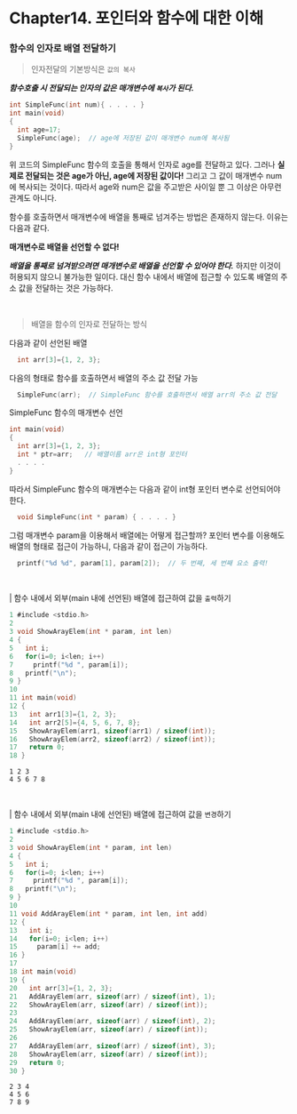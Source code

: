 # Chapter14. 포인터와 함수에 대한 이해

### 함수의 인자로 배열 전달하기

> 인자전달의 기본방식은 `값의 복사`

***함수호출 시 전달되는 인자의 값은 매개변수에 `복사`가 된다.***

```c
int SimpleFunc(int num){ . . . . }
int main(void)
{
  int age=17;
  SimpleFunc(age);  // age에 저장된 값이 매개변수 num에 복사됨
}
```

위 코드의 SimpleFunc 함수의 호출을 통해서 인자로 age를 전달하고 있다. 그러나 **실제로 전달되는 것은 age가 아닌, age에 저장된 값이다!** 그리고 그 값이 매개변수 num에 복사되는 것이다. 따라서 age와 num은 값을 주고받은 사이일 뿐 그 이상은 아무런 관계도 아니다.

함수를 호출하면서 매개변수에 배열을 통째로 넘겨주는 방법은 존재하지 않는다. 이유는 다음과 같다.

**매개변수로 배열을 선언할 수 없다!**

***배열을 통째로 넘겨받으려면 매개변수로 배열을 선언할 수 있어야 한다.*** 하지만 이것이 허용되지 않으니 불가능한 일이다. 대신 함수 내에서 배열에 접근할 수 있도록 배열의 주소 값을 전달하는 것은 가능하다.

<br>

> 배열을 함수의 인자로 전달하는 방식

다음과 같이 선언된 배열

```c
  int arr[3]={1, 2, 3};
```

다음의 형태로 함수를 호출하면서 배열의 주소 값 전달 가능

```c
  SimpleFunc(arr);  // SimpleFunc 함수를 호출하면서 배열 arr의 주소 값 전달
```

SimpleFunc 함수의 매개변수 선언

```c
int main(void)
{
  int arr[3]={1, 2, 3};
  int * ptr=arr;   // 배열이름 arr은 int형 포인터
  . . . .
}
```

따라서 SimpleFunc 함수의 매개변수는 다음과 같이 int형 포인터 변수로 선언되어야 한다.

```c
  void SimpleFunc(int * param) { . . . . }
```

그럼 매개변수 param을 이용해서 배열에는 어떻게 접근할까? 포인터 변수를 이용해도 배열의 형태로 접근이 가능하니, 다음과 같이 접근이 가능하다.

```c
  printf("%d %d", param[1], param[2]);  // 두 번째, 세 번째 요소 출력!
```

<br>

| 함수 내에서 외부(main 내에 선언된) 배열에 접근하여 값을 `출력`하기

```c
1 #include <stdio.h>
2
3 void ShowArayElem(int * param, int len)
4 {
5   int i;
6   for(i=0; i<len; i++)
7     printf("%d ", param[i]);
8   printf("\n");
9 }
10
11 int main(void)
12 {
13   int arr1[3]={1, 2, 3};
14   int arr2[5]={4, 5, 6, 7, 8};
15   ShowArayElem(arr1, sizeof(arr1) / sizeof(int));
16   ShowArayElem(arr2, sizeof(arr2) / sizeof(int));
17   return 0;
18 }
```

```
1 2 3
4 5 6 7 8
```

<br>

| 함수 내에서 외부(main 내에 선언된) 배열에 접근하여 값을 `변경`하기

```c
1 #include <stdio.h>
2
3 void ShowArayElem(int * param, int len)
4 {
5   int i;
6   for(i=0; i<len; i++)
7     printf("%d ", param[i]);
8   printf("\n");
9 }
10
11 void AddArayElem(int * param, int len, int add)
12 {
13   int i;
14   for(i=0; i<len; i++)
15     param[i] += add;
16 }
17
18 int main(void)
19 {
20   int arr[3]={1, 2, 3};
21   AddArayElem(arr, sizeof(arr) / sizeof(int), 1);
22   ShowArayElem(arr, sizeof(arr) / sizeof(int));
23
24   AddArayElem(arr, sizeof(arr) / sizeof(int), 2);
25   ShowArayElem(arr, sizeof(arr) / sizeof(int));
26
27   AddArayElem(arr, sizeof(arr) / sizeof(int), 3);
28   ShowArayElem(arr, sizeof(arr) / sizeof(int));
29   return 0;
30 }
```

```
2 3 4
4 5 6
7 8 9
```




<p align='center'>
<img src=''>
</p>

<p align='center'>
<img src=''>
</p>
